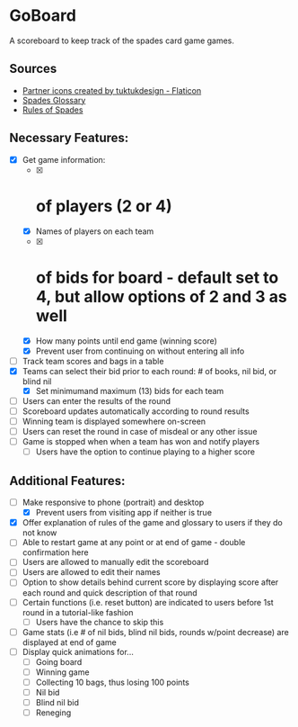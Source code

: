 # GoBoard
A scoreboard to keep track of the spades card game games.

## Sources
- [Partner icons created by tuktukdesign - Flaticon](https://www.flaticon.com/free-icons/partner)
- [Spades Glossary](https://www.thegameofspades.com/pages/spades-glossary-1)
- [Rules of Spades](https://bicyclecards.com/how-to-play/spades/)


## Necessary Features:
- [x] Get game information: 
    - [x] # of players (2 or 4)
    - [x] Names of players on each team
    - [x] # of bids for board - default set to 4, but allow options of 2 and 3 as well
    - [x] How many points until end game (winning score)
    - [x] Prevent user from continuing on without entering all info
- [ ] Track team scores and bags in a table
- [x] Teams can select their bid prior to each round: # of books, nil bid, or blind nil
    - [x] Set minimumand maximum (13) bids for each team
- [ ] Users can enter the results of the round
- [ ] Scoreboard updates automatically according to round results
- [ ] Winning team is displayed somewhere on-screen
- [ ] Users can reset the round in case of misdeal or any other issue
- [ ] Game is stopped when when a team has won and notify players
    - [ ] Users have the option to continue playing to a higher score

## Additional Features:
- [ ] Make responsive to phone (portrait) and desktop
    - [x] Prevent users from visiting app if neither is true
- [x] Offer explanation of rules of the game and glossary to users if they do not know
- [ ] Able to restart game at any point or at end of game - double confirmation here
- [ ] Users are allowed to manually edit the scoreboard
- [ ] Users are allowed to edit their names
- [ ] Option to show details behind current score by displaying score after each round and quick description of that round
- [ ] Certain functions (i.e. reset button) are indicated to users before 1st round in a tutorial-like fashion
    - [ ] Users have the chance to skip this
- [ ] Game stats (i.e # of nil bids, blind nil bids, rounds w/point decrease) are displayed at end of game
- [ ] Display quick animations for...
    - [ ] Going board
    - [ ] Winning game
    - [ ] Collecting 10 bags, thus losing 100 points
    - [ ] Nil bid
    - [ ] Blind nil bid
    - [ ] Reneging 

